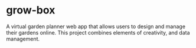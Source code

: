 # grow-box
A virtual garden planner web app that allows users to design and manage their gardens online. This project combines elements of creativity, and data management.
